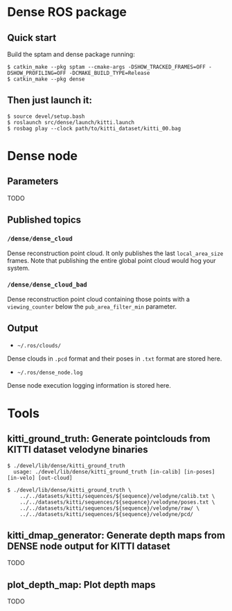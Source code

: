 # Dense ROS package

## Quick start

Build the sptam and dense package running:

```
$ catkin_make --pkg sptam --cmake-args -DSHOW_TRACKED_FRAMES=OFF -DSHOW_PROFILING=OFF -DCMAKE_BUILD_TYPE=Release
$ catkin_make --pkg dense
```

## Then just launch it:

```
$ source devel/setup.bash
$ roslaunch src/dense/launch/kitti.launch
$ rosbag play --clock path/to/kitti_dataset/kitti_00.bag
```

# Dense node

## Parameters

TODO

## Published topics

### `/dense/dense_cloud`

Dense reconstruction point cloud. It only publishes the last `local_area_size`
frames. Note that publishing the entire global point cloud would hog your
system.

### `/dense/dense_cloud_bad`

Dense reconstruction point cloud containing those points with a `viewing_counter`
below the `pub_area_filter_min` parameter.

## Output

* `~/.ros/clouds/`

Dense clouds in `.pcd` format and their poses in `.txt` format are stored here.

* `~/.ros/dense_node.log`

Dense node execution logging information is stored here.

# Tools

## kitti\_ground\_truth: Generate pointclouds from KITTI dataset velodyne binaries

```
$ ./devel/lib/dense/kitti_ground_truth
  usage: ./devel/lib/dense/kitti_ground_truth [in-calib] [in-poses] [in-velo] [out-cloud]

$ ./devel/lib/dense/kitti_ground_truth \
    ../../datasets/kitti/sequences/${sequence}/velodyne/calib.txt \
    ../../datasets/kitti/sequences/${sequence}/velodyne/poses.txt \
    ../../datasets/kitti/sequences/${sequence}/velodyne/raw/ \
    ../../datasets/kitti/sequences/${sequence}/velodyne/pcd/
```

## kitti\_dmap\_generator: Generate depth maps from DENSE node output for KITTI dataset

TODO

## plot\_depth\_map: Plot depth maps

TODO
